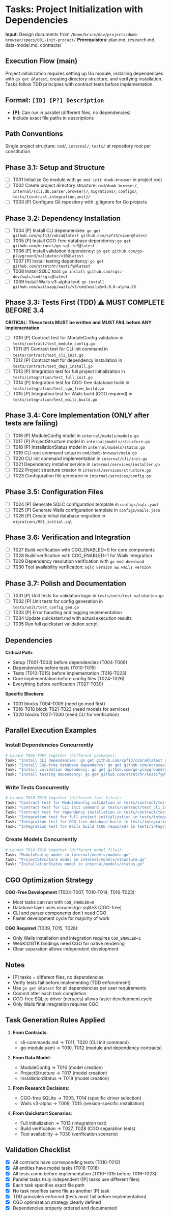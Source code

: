 # Tasks: Project Initialization with Dependencies

**Input**: Design documents from `/home/brice/dev/projects/dumb-browser/specs/001-init-project/`
**Prerequisites**: plan.md, research.md, data-model.md, contracts/

## Execution Flow (main)
Project initialization requires setting up Go module, installing dependencies with `go get @latest`, creating directory structure, and verifying installation. Tasks follow TDD principles with contract tests before implementation.

## Format: `[ID] [P?] Description`
- **[P]**: Can run in parallel (different files, no dependencies)
- Include exact file paths in descriptions

## Path Conventions
Single project structure: `cmd/`, `internal/`, `tests/` at repository root per constitution

## Phase 3.1: Setup and Structure

- [ ] T001 Initialize Go module with `go mod init dumb-browser` in project root
- [ ] T002 Create project directory structure: `cmd/dumb-browser/`, `internal/{cli,db,parser,browser}/`, `migrations/`, `configs/`, `tests/{contract,integration,unit}/`
- [ ] T003 [P] Configure Git repository with .gitignore for Go projects

## Phase 3.2: Dependency Installation

- [ ] T004 [P] Install CLI dependencies: `go get github.com/spf13/cobra@latest github.com/spf13/viper@latest`
- [ ] T005 [P] Install CGO-free database dependency: `go get github.com/ncruces/go-sqlite3@latest`
- [ ] T006 [P] Install validation dependency: `go get github.com/go-playground/validator/v10@latest`
- [ ] T007 [P] Install testing dependency: `go get github.com/stretchr/testify@latest`
- [ ] T008 Install SQLC tool: `go install github.com/sqlc-dev/sqlc/cmd/sqlc@latest`
- [ ] T009 Install Wails v3-alpha tool: `go install github.com/wailsapp/wails/v3/cmd/wails@v3.0.0-alpha.28`

## Phase 3.3: Tests First (TDD) ⚠️ MUST COMPLETE BEFORE 3.4

**CRITICAL: These tests MUST be written and MUST FAIL before ANY implementation**

- [ ] T010 [P] Contract test for ModuleConfig validation in `tests/contract/test_module_config.go`
- [ ] T011 [P] Contract test for CLI init command in `tests/contract/test_cli_init.go`
- [ ] T012 [P] Contract test for dependency installation in `tests/contract/test_deps_install.go`
- [ ] T013 [P] Integration test for full project initialization in `tests/integration/test_full_init.go`
- [ ] T014 [P] Integration test for CGO-free database build in `tests/integration/test_cgo_free_build.go`
- [ ] T015 [P] Integration test for Wails build (CGO required) in `tests/integration/test_wails_build.go`

## Phase 3.4: Core Implementation (ONLY after tests are failing)

- [ ] T016 [P] ModuleConfig model in `internal/models/module.go`
- [ ] T017 [P] ProjectStructure model in `internal/models/structure.go`
- [ ] T018 [P] InstallationStatus model in `internal/models/status.go`
- [ ] T019 CLI root command setup in `cmd/dumb-browser/main.go`
- [ ] T020 CLI init command implementation in `internal/cli/init.go`
- [ ] T021 Dependency installer service in `internal/services/installer.go`
- [ ] T022 Project structure creator in `internal/services/structure.go`
- [ ] T023 Configuration file generator in `internal/services/config.go`

## Phase 3.5: Configuration Files

- [ ] T024 [P] Generate SQLC configuration template in `configs/sqlc.yaml`
- [ ] T025 [P] Generate Wails configuration template in `configs/wails.json`
- [ ] T026 [P] Create initial database migration in `migrations/001_initial.sql`

## Phase 3.6: Verification and Integration

- [ ] T027 Build verification with CGO_ENABLED=0 for core components
- [ ] T028 Build verification with CGO_ENABLED=1 for Wails integration
- [ ] T029 Dependency resolution verification with `go mod download`
- [ ] T030 Tool availability verification: `sqlc version && wails version`

## Phase 3.7: Polish and Documentation

- [ ] T031 [P] Unit tests for validation logic in `tests/unit/test_validation.go`
- [ ] T032 [P] Unit tests for config generation in `tests/unit/test_config_gen.go`
- [ ] T033 [P] Error handling and logging implementation
- [ ] T034 Update quickstart.md with actual execution results
- [ ] T035 Run full quickstart validation script

## Dependencies

**Critical Path**:
- Setup (T001-T003) before dependencies (T004-T009)
- Dependencies before tests (T010-T015)
- Tests (T010-T015) before implementation (T016-T023)
- Core implementation before config files (T024-T026)
- Everything before verification (T027-T030)

**Specific Blockers**:
- T001 blocks T004-T009 (need go.mod first)
- T016-T018 block T021-T023 (need models for services)
- T020 blocks T027-T030 (need CLI for verification)

## Parallel Execution Examples

### Install Dependencies Concurrently
```bash
# Launch T004-T007 together (different packages):
Task: "Install CLI dependencies: go get github.com/spf13/cobra@latest github.com/spf13/viper@latest"
Task: "Install CGO-free database dependency: go get github.com/ncruces/go-sqlite3@latest"  
Task: "Install validation dependency: go get github.com/go-playground/validator/v10@latest"
Task: "Install testing dependency: go get github.com/stretchr/testify@latest"
```

### Write Tests Concurrently
```bash
# Launch T010-T015 together (different test files):
Task: "Contract test for ModuleConfig validation in tests/contract/test_module_config.go"
Task: "Contract test for CLI init command in tests/contract/test_cli_init.go"
Task: "Contract test for dependency installation in tests/contract/test_deps_install.go"
Task: "Integration test for full project initialization in tests/integration/test_full_init.go"
Task: "Integration test for CGO-free database build in tests/integration/test_cgo_free_build.go"
Task: "Integration test for Wails build (CGO required) in tests/integration/test_wails_build.go"
```

### Create Models Concurrently
```bash
# Launch T016-T018 together (different model files):
Task: "ModuleConfig model in internal/models/module.go"
Task: "ProjectStructure model in internal/models/structure.go"
Task: "InstallationStatus model in internal/models/status.go"
```

## CGO Optimization Strategy

**CGO-Free Development** (T004-T007, T010-T014, T016-T023):
- Most tasks can run with `CGO_ENABLED=0`
- Database layer uses ncruces/go-sqlite3 (CGO-free)
- CLI and parser components don't need CGO
- Faster development cycle for majority of work

**CGO Required** (T009, T015, T028):
- Only Wails installation and integration requires `CGO_ENABLED=1`
- WebKit2GTK bindings need CGO for native rendering
- Clear separation allows independent development

## Notes

- [P] tasks = different files, no dependencies
- Verify tests fail before implementing (TDD enforcement)
- Use `go get @latest` for all dependencies per user requirements
- Commit after each task completion
- CGO-free SQLite driver (ncruces) allows faster development cycle
- Only Wails final integration requires CGO

## Task Generation Rules Applied

1. **From Contracts**:
   - cli-commands.md → T011, T020 (CLI init command)
   - go-module.yaml → T010, T012 (module and dependency contracts)

2. **From Data Model**:
   - ModuleConfig → T016 (model creation)
   - ProjectStructure → T017 (model creation)
   - InstallationStatus → T018 (model creation)

3. **From Research Decisions**:
   - CGO-free SQLite → T005, T014 (specific driver selection)
   - Wails v3-alpha → T009, T015 (version-specific installation)

4. **From Quickstart Scenarios**:
   - Full initialization → T013 (integration test)
   - Build verification → T027, T028 (CGO separation tests)
   - Tool availability → T030 (verification scenario)

## Validation Checklist

- [x] All contracts have corresponding tests (T010-T012)
- [x] All entities have model tasks (T016-T018)
- [x] All tests come before implementation (T010-T015 before T016-T023)
- [x] Parallel tasks truly independent ([P] tasks use different files)
- [x] Each task specifies exact file path
- [x] No task modifies same file as another [P] task
- [x] TDD principles enforced (tests must fail before implementation)
- [x] CGO optimization strategy clearly defined
- [x] Dependencies properly ordered and documented